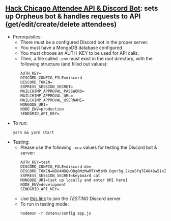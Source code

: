 ## [Hack Chicago Attendee API & Discord Bot](https://github.com/zanedb/hackchicago-api/blob/master/app.js): sets up Orpheus bot & handles requests to API (get/edit/create/delete attendees)
  - Prerequisites:
    - There must be a configured Discord bot in the proper server.
    - You must have a MongoDB database configured.
    - You must choose an AUTH_KEY to be used for API calls.
    - Then, a file called `.env` must exist in the root directory, with the following structure (and filled out values):
      ```
      AUTH_KEY=
      DISCORD_CONFIG_FILE=discord
      DISCORD_TOKEN=
      EXPRESS_SESSION_SECRET=
      MAILCHIMP_APPROVAL_PASSWORD=
      MAILCHIMP_APPROVAL_URL=
      MAILCHIMP_APPROVAL_USERNAME=
      MONGODB_URI=
      NODE_ENV=production
      SENDGRID_API_KEY=
      ```
  - To run:
    ```
    yarn && yarn start
    ```
  - Testing:
    - Please use the following `.env` values for testing the Discord bot & server:
      ```
      AUTH_KEY=test
      DISCORD_CONFIG_FILE=discord-dev
      DISCORD_TOKEN=NDU4NDQwODg0MzMwMTY4MzM0.Dgnr3g.2kzaSfq7E4848w51xIsV3FuZmeY
      EXPRESS_SESSION_SECRET=keyboard cat
      MONGODB_URI=[set up locally and enter URI here]
      NODE_ENV=development
      SENDGRID_API_KEY=
      ```
    - Use [this link](https://discord.gg/UE8ZMgr) to join the *TESTING* Discord server
    - To run in testing mode:
      ```
      nodemon -r dotenv/config app.js
      ```